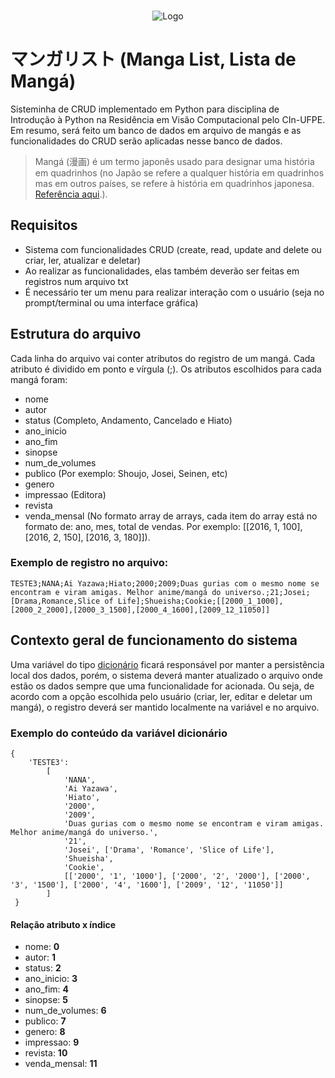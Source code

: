 <br />
<p align="center">
    <img src="https://user-images.githubusercontent.com/14198332/134978178-6b0aa36a-337c-4146-a4b9-ec731b6b1261.jpg" alt="Logo">
</p>

# マンガリスト (Manga List, Lista de Mangá)

Sisteminha de CRUD implementado em Python para disciplina de Introdução à Python na Residência em Visão Computacional pelo CIn-UFPE.
Em resumo, será feito um banco de dados em arquivo de mangás e as funcionalidades do CRUD serão aplicadas nesse banco de dados.

> Mangá (漫画) é um termo japonês usado para designar uma história em quadrinhos (no Japão se refere a qualquer história em quadrinhos mas em outros países, se refere à história em quadrinhos japonesa. [Referência aqui](https://pt.wikipedia.org/wiki/Mang%C3%A1).).

## Requisitos

* Sistema com funcionalidades CRUD (create, read, update and delete ou criar, ler, atualizar e deletar)
* Ao realizar as funcionalidades, elas também deverão ser feitas em registros num arquivo txt
* É necessário ter um menu para realizar interação com o usuário (seja no prompt/terminal ou uma interface gráfica)

## Estrutura do arquivo

Cada linha do arquivo vai conter atributos do registro de um mangá. Cada atributo é dividido em ponto e vírgula (;).
Os atributos escolhidos para cada mangá foram:

* nome
* autor
* status (Completo, Andamento, Cancelado e Hiato)
* ano_inicio
* ano_fim
* sinopse
* num_de_volumes
* publico (Por exemplo: Shoujo, Josei, Seinen, etc)
* genero
* impressao (Editora)
* revista
* venda_mensal (No formato array de arrays, cada item do array está no formato de: ano, mes, total de vendas. Por exemplo: [[2016, 1, 100], [2016, 2, 150], [2016, 3, 180]]).

### Exemplo de registro no arquivo:
```
TESTE3;NANA;Ai Yazawa;Hiato;2000;2009;Duas gurias com o mesmo nome se encontram e viram amigas. Melhor anime/mangá do universo.;21;Josei;[Drama,Romance,Slice of Life];Shueisha;Cookie;[[2000_1_1000],[2000_2_2000],[2000_3_1500],[2000_4_1600],[2009_12_11050]]
```
## Contexto geral de funcionamento do sistema

Uma variável do tipo [dicionário](https://docs.python.org/3/tutorial/datastructures.html#dictionaries) ficará responsável por manter a persistência local dos dados, porém, o sistema deverá manter atualizado o arquivo onde estão os dados sempre que uma funcionalidade for acionada. Ou seja, de acordo com a opção escolhida pelo usuário (criar, ler, editar e deletar um mangá), o registro deverá ser mantido localmente na variável e no arquivo.

### Exemplo do conteúdo da variável dicionário
```
{
    'TESTE3': 
        [
            'NANA',
            'Ai Yazawa',
            'Hiato',
            '2000',
            '2009',
            'Duas gurias com o mesmo nome se encontram e viram amigas. Melhor anime/mangá do universo.',
            '21',
            'Josei', ['Drama', 'Romance', 'Slice of Life'],
            'Shueisha',
            'Cookie', 
            [['2000', '1', '1000'], ['2000', '2', '2000'], ['2000', '3', '1500'], ['2000', '4', '1600'], ['2009', '12', '11050']]
        ]
 }
```

#### Relação atributo x índice
* nome: __0__
* autor: __1__
* status: __2__
* ano_inicio: __3__
* ano_fim: __4__
* sinopse: __5__
* num_de_volumes: __6__
* publico: __7__
* genero: __8__
* impressao: __9__
* revista: __10__
* venda_mensal: __11__
